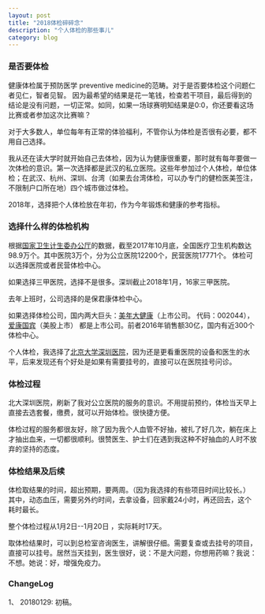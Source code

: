 ```yaml
---
layout: post
title: "2018体检碎碎念"
description: "个人体检的那些事儿"
category: blog
---
```



### 是否要体检

健康体检属于预防医学 preventive medicine的范畴。对于是否要体检这个问题仁者见仁，智者见智。
因为最希望的结果是花一笔钱，检查若干项目，最后得到的结论是没有问题，一切正常。如同，如果一场球赛明知结果是0:0，你还要看这场比赛或者参加这次比赛嘛？

对于大多数人，单位每年有正常的体验福利，不管你认为体检是否很有必要，都不用自己选择。

我从还在读大学时就开始自己去体检，因为认为健康很重要，那时就有每年要做一次体检的意识。第一次选择都是武汉的私立医院。这些年参加过个人体检，单位体检；在武汉、杭州、深圳、台湾（如果去台湾体检，可以办专门的健检医美签注，不限制户口所在地）四个城市做过体检。

2018年，选择把个人体检放在年初，作为今年锻炼和健康的参考指标。


### 选择什么样的体检机构

根据[国家卫生计生委办公厅](http://www.nhfpc.gov.cn/mohwsbwstjxxzx/s7967/201712/cb133528a46d4e98af757e6a657bdb9c.shtml)的数据，截至2017年10月底，全国医疗卫生机构数达98.9万个。其中医院3万个，分为公立医院12200个，民营医院17771个。
体检可以选择医院或者民营体检中心。

如果选择三甲医院，选择不是很多。深圳截止2018年1月，16家三甲医院。

去年上班时，公司选择的是保君康体检中心。

如果选择体检公司，国内两大巨头：[美年大健康](http://www.health-100.cn)（上市公司。 代码：002044），[爱康国宾](http://mall.ikang.com/index.html)（美股上市） 都是上市公司。前者2016年销售额30亿，国内有近300个体检中心。

个人体检，我选择了[北京大学深圳医院](http://www.pkuszh.com)，因为还是更看重医院的设备和医生的水平，后来发现还有个好处是如果有需要挂号的，直接可以在医院挂号问诊。

### 体检过程

北大深圳医院，刷新了我对公立医院的服务的意识。不用提前预约，体检当天早上直接去选套餐，缴费，就可以开始体检。很快捷方便。

体检过程的服务都很友好，除了因为我个人血管不好抽，被扎了好几次，躺在床上才抽出血来，一切都很顺利。很赞医生、护士们在遇到我这种不好抽血的人时不放弃的坚持的态度。

### 体检结果及后续

体检取结果的时间，超出预期，要两周。（因为我选择的有些项目时间比较长。） 其中，动态血压，需要另外约时间，去拿设备，回家戴24小时，再还回去，这个耗时最长。

整个体检过程从1月2日--1月20日 ，实际耗时17天。

取体检结果时，可以到总检室咨询医生，讲解很仔细。需要复查或去挂号的项目，直接可以挂号。居然当天挂到，医生很好，说：不是大问题，你想用药嘛？我说：不想。她说：好，增强免疫力。


### ChangeLog

1、 20180129: 初稿。

